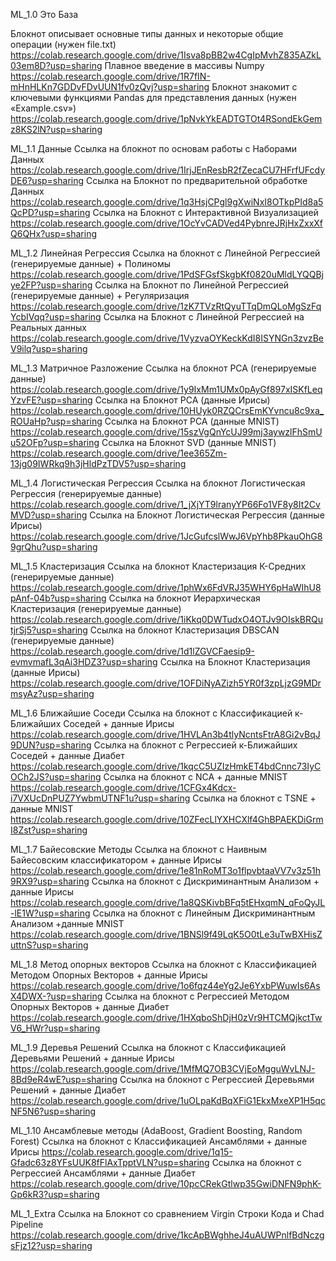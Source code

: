 ML_1.0 Это База

Блокнот описывает основные типы данных и некоторые общие операции (нужен file.txt)
https://colab.research.google.com/drive/1Isva8pBB2w4CgIpMvhZ835AZkL03em8D?usp=sharing
Плавное введение в массивы Numpy
https://colab.research.google.com/drive/1R7fIN-mHnHLKn7GDDvFDvUUN1fv0zQvj?usp=sharing
Блокнот знакомит с ключевыми функциями Pandas для представления данных (нужен «Example.csv»)
https://colab.research.google.com/drive/1pNvkYkEADTGTOt4RSondEkGemz8KS2lN?usp=sharing

ML_1.1 Данные
Ссылка на блокнот по основам работы с Наборами Данных
https://colab.research.google.com/drive/1IrjJEnResbR2fZecaCU7HFrfUFcdyDE6?usp=sharing
Ссылка на Блокнот по предварительной обработке Данных
https://colab.research.google.com/drive/1q3HsjCPgl9gXwiNxI8OTkpPId8a5QcPD?usp=sharing
Ссылка на Блокнот с Интерактивной Визуализацией
https://colab.research.google.com/drive/1OcYvCADVed4PybnreJRjHxZxxXfQ6QHx?usp=sharing

ML_1.2 Линейная Регрессия
Ссылка на блокнот с Линейной Регрессией (генерируемые данные) + Полиномы
https://colab.research.google.com/drive/1PdSFGsfSkgbKf0820uMldLYQQBjye2FP?usp=sharing
Ссылка на Блокнот по Линейной Регрессией (генерируемые данные) + Регуляризация 
https://colab.research.google.com/drive/1zK7TVzRtQyuTTqDmQLoMgSzFqYcbIVqq?usp=sharing
Ссылка на Блокнот с Линейной Регрессией на Реальных данных
https://colab.research.google.com/drive/1VyzvaOYKeckKdI8ISYNGn3zvzBeV9ilq?usp=sharing

ML_1.3 Матричное Разложение
Ссылка на блокнот PCA (генерируемые данные) 
https://colab.research.google.com/drive/1y9IxMm1UMx0pAyGf897xISKfLeqYzvFE?usp=sharing
Ссылка на Блокнот PCA (данные Ирисы) 
https://colab.research.google.com/drive/10HUyk0RZQCrsEmKYvncu8c9xa_ROUaHp?usp=sharing
Ссылка на Блокнот PCA (данные MNIST) 
https://colab.research.google.com/drive/15szVgQnYcUJ99mj3aywzlFhSmUu52OFp?usp=sharing
Ссылка на Блокнот SVD (данные MNIST) 
https://colab.research.google.com/drive/1ee365Zm-13jg09IWRkq9h3jHldPzTDV5?usp=sharing

ML_1.4 Логистическая Регрессия
Ссылка на блокнот Логистическая Регрессия (генерируемые данные) 
https://colab.research.google.com/drive/1_jXjYT9lranyYP66Fo1VF8y8It2CvMVD?usp=sharing
Ссылка на Блокнот Логистическая Регрессия (данные Ирисы) 
https://colab.research.google.com/drive/1JcGufcslWwJ6VpYhb8PkauOhG89grQhu?usp=sharing

ML_1.5 Кластеризация 
Ссылка на блокнот Кластеризация К-Средних (генерируемые данные) 
https://colab.research.google.com/drive/1phWx6FdVRJ35WHY6pHaWIhU8pAnf-04b?usp=sharing
Ссылка на блокнот Иерархическая Кластеризация  (генерируемые данные)
https://colab.research.google.com/drive/1iKkq0DWTudxO4OTJv9OIskBRQutjrSj5?usp=sharing
Ссылка на блокнот Кластеризация DBSCAN (генерируемые данные) 
https://colab.research.google.com/drive/1d1lZGVCFaesip9-evmvmafL3qAi3HDZ3?usp=sharing
Ссылка на Блокнот Кластеризация (данные Ирисы) 
https://colab.research.google.com/drive/1OFDiNyAZizh5YR0f3zpLjzG9MDrmsyAz?usp=sharing

ML_1.6 Ближайшие Соседи
Ссылка на блокнот с Классификацией к-Ближайших Соседей + данные Ирисы
https://colab.research.google.com/drive/1HVLAn3b4tlyNcntsFtrA8Gi2vBqJ9DUN?usp=sharing
Ссылка на блокнот с Регрессией к-Ближайших Соседей + данные Диабет
https://colab.research.google.com/drive/1kqcC5UZIzHmkET4bdCnnc73IyCOCh2JS?usp=sharing
Ссылка на блокнот с  NCA + данные MNIST
https://colab.research.google.com/drive/1CFGx4Kdcx-i7VXUcDnPUZ7YwbmUTNF1u?usp=sharing
Ссылка на блокнот с TSNE + данные MNIST
https://colab.research.google.com/drive/10ZFecLlYXHCXlf4GhBPAEKDiGrmI8Zst?usp=sharing

ML_1.7 Байесовские Методы
Ссылка на блокнот с Наивным Байесовским классификатором + данные Ирисы
https://colab.research.google.com/drive/1e81nRoMT3o1flpvbtaaVV7v3z51h9RX9?usp=sharing
Ссылка на блокнот с Дискриминантным Анализом + данные Ирисы
https://colab.research.google.com/drive/1a8QSKivbBFq5tEHxqmN_qFoQyJL-lE1W?usp=sharing
Ссылка на блокнот с  Линейным Дискриминантным Анализом +данные MNIST
https://colab.research.google.com/drive/1BNSl9f49LqK5O0tLe3uTwBXHisZuttnS?usp=sharing

ML_1.8 Метод опорных векторов
Ссылка на блокнот с Классификацией Методом Опорных Векторов + данные Ирисы
https://colab.research.google.com/drive/1o6fqz44eYg2Je6YxbPWuwIs6AsX4DWX-?usp=sharing
Ссылка на блокнот с Регрессией Методом Опорных Векторов + данные Диабет
https://colab.research.google.com/drive/1HXqboShDjH0zVr9HTCMQjkctTwV6_HWr?usp=sharing

ML_1.9 Деревья Решений
Ссылка на блокнот с Классификацией Деревьями Решений + данные Ирисы
https://colab.research.google.com/drive/1MfMQ7OB3CVjEoMgguWvLNJ-8Bd9eR4wE?usp=sharing
Ссылка на блокнот с Регрессией Деревьями Решений + данные Диабет
https://colab.research.google.com/drive/1uOLpaKdBqXFiG1EkxMxeXP1H5qcNF5N6?usp=sharing

ML_1.10 Ансамблевые методы (AdaBoost, Gradient Boosting, Random Forest)
Ссылка на блокнот с Классификацией Ансамблями + данные Ирисы
https://colab.research.google.com/drive/1q15-Gfadc63z8YFsUUK8fFlAxTpptVLN?usp=sharing
Ссылка на блокнот с Регрессией Ансамблями + данные Диабет
https://colab.research.google.com/drive/10pcCRekGtlwp35GwiDNFN9phK-Gp6kR3?usp=sharing

ML_1_Extra
Ссылка на Блокнот со сравнением Virgin Строки Кода и Chad Pipeline
https://colab.research.google.com/drive/1kcApBWghheJ4uAUWPnlfBdNczgsFjz12?usp=sharing
